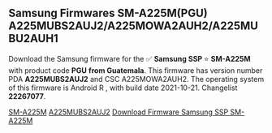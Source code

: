 <h2>Samsung Firmwares SM-A225M(PGU) A225MUBS2AUJ2/A225MOWA2AUH2/A225MUBU2AUH1</h2>
Download the Samsung firmware for the ✅ <strong>Samsung SSP </strong> ⭐ <strong>SM-A225M</strong> with product code <strong>PGU</strong> <strong> from Guatemala</strong>. This firmware has version number PDA <strong>A225MUBS2AUJ2</strong> and CSC A225MOWA2AUH2. The operating system of this firmware is Android R , with build date 2021-10-21. Changelist <strong>22267077</strong>.


[SM-A225M](https://samfirm.shop/samsung/model/SM-A225M)
[A225MUBS2AUJ2](https://samfirm.shop/samsung/pda/A225MUBS2AUJ2)
[Download Firmware Samsung SSP SM-A225M](https://samfirm.shop/samsung/firmware/467169)
